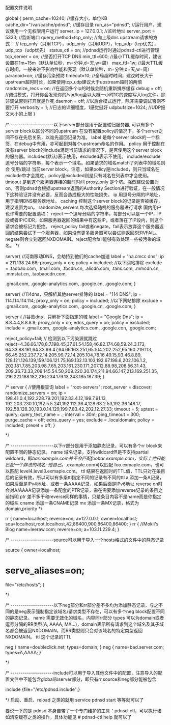配置文件说明

global {
 perm_cache=10240; //缓存大小，单位KB
 cache_dir="/var/cache/pdnsd"; //缓存目录
 run_as="pdnsd"; //运行用户，建议使用一个无权限用户运行
 server_ip = 127.0.0.1; //监听地址
 server_port = 5333; //监听端口
 query_method=tcp_only; //向上级dns upstream请求的方式：
 // tcp_only（只用TCP），udp_only（只用UDP），tcp_udp（tcp优先），udp_tcp（udp优先）
 status_ctl = on; //pdnsd运行时通过pdnsd-ctl进行管理
 tcp_server = on; //是否打开TCP DNS
 min_ttl=600; //最小TTL缓存时间，建议设置在1m~15m（默认单位秒，m=分钟,d=天,w=周）
 max_ttl=1w; //最大TTL缓存时间，一般来讲不影响性能和表现（默认单位秒，m=分钟,d=天,w=周）
 paranoid=on; //缓存污染预防
 timeout=10; //全局超时时间，建议时长大于upstream超时时长，如果使用tcp_udp建议大于upstream超时的两倍
 randomize_recs = on; //在返回多个ip的时候会随机重新排序缓存
 debug = off; //调试模式，打开你会发现你的/var/log会以大概一小时1G的速度写入log文件。除非调试否则打开就是作死
 daemon = off; //以后台模式运行，除非需要调试否则不要打开
 verbosity = 1; //日志的详细程度，1感觉挺好
 udpbufsize=1024; //UDP报文大小的上限
}
 
/* ---------------------以下server部分是用于配置递归服务器, 可以有多个server block以区分不同的upstream
 在没有配置policy的情况下，多个server之间不存在先后关系，以谁先返回记录为准。
label 是每个server block的一个标签，在debug中有用，亦可起到对每个upstream命名的作用。
policy 用于控制在没有server block的include满足当前请求的情况下，是否使用这个server block的服务器。included(默认)表示使用，excluded表示不使用。
include/exclude 逗号分隔的字符串，每个表示一个域名。如果请求的域名match了列表中的域名则会 使用/跳过 当前server block。注意，如果policy是included，则只当域名在exclude中才会跳过，policy是excluded则是只有域名在列表中才会使用。
timeout 是到这个服务器连接的超时时间
proxy_only 是个坑。强烈建议设置为on，否则pdnsd会根据upstream返回的Authority Section进行验证，在一般情况下这种验证并没有必要，反而会造成极大的性能损失。
ip 用逗号分隔的IP地址，用于指明DNS服务器地址。
caching 控制这个server block的记录是否被缓存，建议设置为on。
randomize_servers 每次选择随机的服务器进行请求
国内用户也许需要的配置选项：
reject 一个逗号分隔的字符串，每部分可以是一个IP，IP段或者IP/CIDR，如果服务器返回的结果中有这些IP，或者落在了IP段内，则这个请求会被标记为拒绝。
reject_policy fail或者negate。fail表示放弃这个服务器返回的结果尝试下一个服务器，如果没有更多服务器可以尝试则返回SERVFAIL。negate则会立刻返回NXDOMAIN。reject配合fail能够有效处理一些被污染的域名。
*/
 
server{ //河南移动DNS，会劫持到他们的cache加速
 label = "ha.cmcc dns";
 ip = 211.138.24.66;
 proxy_only = on;
 policy = included; //以下网站排除
 exclude = .taobao.com,
 .tmall.com,
 .tbcdn.cn,
 .alicdn.com,
 .tanx.com,
 .mmcdn.cn,
 .mmstat.cn,
 .taobaocdn.com,
 
.gmail.com,
 .google-analytics.com,
 .google.cn,
 .google.com;
}
 
server{ //114dns，只解析其他server排除的
 label = "114 DNS";
 ip = 114.114.114.114;
 proxy_only = on;
 policy = included; //以下网站排除
 exclude = .gmail.com,
 .google-analytics.com,
 .google.cn,
 .google.com;
}
 
server { //谷歌dns，只解析下面指定的域
 label = "Google Dns";
 ip = 8.8.4.4,8.8.8.8;
 proxy_only = on;
 edns_query = on;
 policy = excluded;
 include = .gmail.com,
 .google-analytics.com,
 .google.con,
 .google.com;
 
reject_policy=fail; // 检测到以下污染源就跳过
 reject=4.36.66.178,8.7.198.45,37.61.54.158,46.82.174.68,59.24.3.173,
 64.33.88.161,64.33.99.47,64.66.163.251,65.104.202.252,65.160.219.113,
 66.45.252.237,72.14.205.99,72.14.205.104,78.16.49.15,93.46.8.89,
 128.121.126.139,159.106.121.75,169.132.13.103,192.67.198.6,202.106.1.2,
 202.181.7.85,203.98.7.65,203.161.230.171,207.12.88.98,208.56.31.43,
 209.36.73.33,209.145.54.50,209.220.30.174,211.94.66.147,213.169.251.35,
 216.221.188.182,216.234.179.13,243.185.187.39;
}
 
/*
server { //使用根查询
 label = "root-servers";
 root_server = discover;
 randomize_servers = on;
 ip = 198.41.0.4,192.228.79.201,192.33.4.12,199.7.91.13,
 192.203.230.10,192.5.5.241,192.112.36.4,128.63.2.53,192.36.148.17,
 192.58.128.30,193.0.14.129,199.7.83.42,202.12.27.33;
 timeout = 5;
 uptest = query;
 query_test_name = .;
 interval = 30m;
 ping_timeout = 300;
 purge_cache = off;
 edns_query = yes;
 exclude = .localdomain;
 policy = included;
 preset = off;
}
 
*/
 
/* ---------------------以下rr部分是用于添加静态记录，可以有多个rr block来配置不同的静态记录。
name 域名记录，支持wildcard但是不支持partial wildcard，即*bar.example.com并不会匹配foobar.example.com，实际上他只能匹配一个非法的域名: 他自己。*.example.com可以匹配 foo.exmaple.com，也可以匹配 level4.level3.exmaple.com。
ttl 结果在返回时的TTL值，TTL只对在条目后的记录有效，所以可以有多条ttl指定不同的记录有不同的ttl
a 添加一条A记录，如果后面是IPv4地址，或者一条AAAA记录，如果后面是IPv6地址
reverse on时会对A/AAAA记录添加一条配套的PTR记录，需在需要添加reverse记录的条目之前指明
ptr 差不多干和reverse同样的事情，只是条目内容不是name而是你指定的域名
cname 添加一条CNAME记录
mx 添加一条MX记录，格式为 domain,priority
*/
 
rr {
 name=localhost;
 reverse=on;
 a=127.0.0.1;
 owner=localhost;
 soa=localhost,root.localhost,42,86400,900,86400,86400;
}
rr { //Mokii's Blog
 name=leeraw.com;
 reverse=on;
 a=103.11.229.4;
}
 
/* ---------------------source可以用于导入一个hosts格式的文件中的静态记录
 
source {
 owner=localhost;
# serve_aliases=on;
 file="/etc/hosts";
}
 
*/
 
/* ---------------------以下neg部分和rr部分差不多均为添加静态记录，与之不同的是neg表示强制指定该域名/请求类型不存在，可以有多个neg block配置不同的静态记录。
name 需要无效化的域名，内容同rr部分
types 可以为domain或者逗号分隔的RR类型(A, AAAA, MX…)，domain表示所有请求到这个域名及其子域名都会被返回NXDOMAIN，而RR类型则只会对该域名的特定类型返回NXDOMAIN。
ttl 这个记录的TTL
 
neg {
 name=doubleclick.net;
 types=domain;
}
neg {
 name=bad.server.com;
 types=A,AAAA;
}
 
*/
 
/* ---------------------include可以用于导入其他文件中的配置，注意导入的配置文件中不能包含global和server部分，即只有rr,source和neg部分能被包含
 
include {file="/etc/pdnsd.include";}
 
*/
启动、重启、reload 之类的就用 service pdnsd start 等等就可以了

要说一下的是 pdnsd 本身自带了一个专门维护的工具：pdnsd-ctl，可以执行诸如清空缓存之类的操作，具体功能见 # pdnsd-ctl help 就可以了

